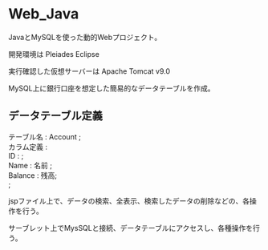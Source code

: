 # Web_Java
JavaとMySQLを使った動的Webプロジェクト。  

開発環境は Pleiades Eclipse 

実行確認した仮想サーバーは Apache Tomcat v9.0 

MySQL上に銀行口座を想定した簡易的なデータテーブルを作成。

## データテーブル定義  
  テーブル名 : Account ;  
   カラム定義 :  
      ID : ;  
      Name : 名前 ;  
      Balance : 残高;  
   ;  

jspファイル上で、データの検索、全表示、検索したデータの削除などの、各操作を行う。

サーブレット上でMysSQLと接続、データテーブルにアクセスし、各種操作を行う。
